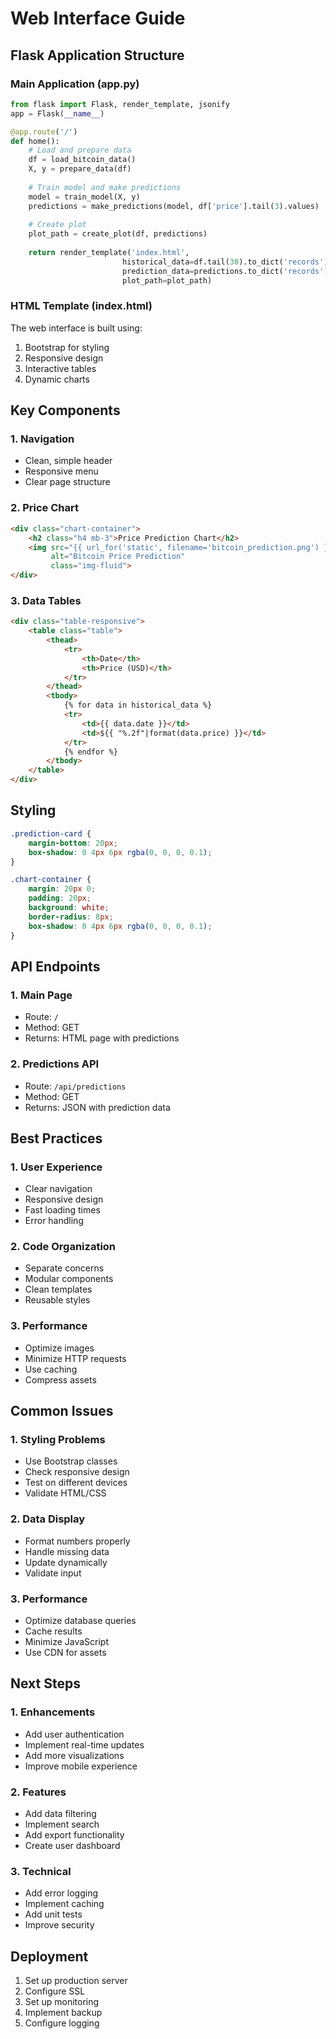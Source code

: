 # Web Interface Guide

## Flask Application Structure

### Main Application (app.py)
```python
from flask import Flask, render_template, jsonify
app = Flask(__name__)

@app.route('/')
def home():
    # Load and prepare data
    df = load_bitcoin_data()
    X, y = prepare_data(df)
    
    # Train model and make predictions
    model = train_model(X, y)
    predictions = make_predictions(model, df['price'].tail(3).values)
    
    # Create plot
    plot_path = create_plot(df, predictions)
    
    return render_template('index.html',
                         historical_data=df.tail(30).to_dict('records'),
                         prediction_data=predictions.to_dict('records'),
                         plot_path=plot_path)
```

### HTML Template (index.html)
The web interface is built using:
1. Bootstrap for styling
2. Responsive design
3. Interactive tables
4. Dynamic charts

## Key Components

### 1. Navigation
- Clean, simple header
- Responsive menu
- Clear page structure

### 2. Price Chart
```html
<div class="chart-container">
    <h2 class="h4 mb-3">Price Prediction Chart</h2>
    <img src="{{ url_for('static', filename='bitcoin_prediction.png') }}" 
         alt="Bitcoin Price Prediction" 
         class="img-fluid">
</div>
```

### 3. Data Tables
```html
<div class="table-responsive">
    <table class="table">
        <thead>
            <tr>
                <th>Date</th>
                <th>Price (USD)</th>
            </tr>
        </thead>
        <tbody>
            {% for data in historical_data %}
            <tr>
                <td>{{ data.date }}</td>
                <td>${{ "%.2f"|format(data.price) }}</td>
            </tr>
            {% endfor %}
        </tbody>
    </table>
</div>
```

## Styling
```css
.prediction-card {
    margin-bottom: 20px;
    box-shadow: 0 4px 6px rgba(0, 0, 0, 0.1);
}

.chart-container {
    margin: 20px 0;
    padding: 20px;
    background: white;
    border-radius: 8px;
    box-shadow: 0 4px 6px rgba(0, 0, 0, 0.1);
}
```

## API Endpoints

### 1. Main Page
- Route: `/`
- Method: GET
- Returns: HTML page with predictions

### 2. Predictions API
- Route: `/api/predictions`
- Method: GET
- Returns: JSON with prediction data

## Best Practices

### 1. User Experience
- Clear navigation
- Responsive design
- Fast loading times
- Error handling

### 2. Code Organization
- Separate concerns
- Modular components
- Clean templates
- Reusable styles

### 3. Performance
- Optimize images
- Minimize HTTP requests
- Use caching
- Compress assets

## Common Issues

### 1. Styling Problems
- Use Bootstrap classes
- Check responsive design
- Test on different devices
- Validate HTML/CSS

### 2. Data Display
- Format numbers properly
- Handle missing data
- Update dynamically
- Validate input

### 3. Performance
- Optimize database queries
- Cache results
- Minimize JavaScript
- Use CDN for assets

## Next Steps

### 1. Enhancements
- Add user authentication
- Implement real-time updates
- Add more visualizations
- Improve mobile experience

### 2. Features
- Add data filtering
- Implement search
- Add export functionality
- Create user dashboard

### 3. Technical
- Add error logging
- Implement caching
- Add unit tests
- Improve security

## Deployment
1. Set up production server
2. Configure SSL
3. Set up monitoring
4. Implement backup
5. Configure logging 